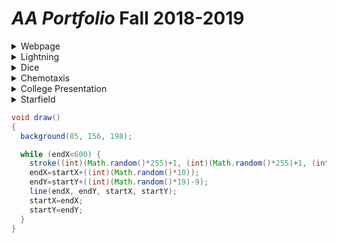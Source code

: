 # *AA Portfolio* Fall 2018-2019

<details>
 <summary>Webpage</summary>
 <p>
  
  <a href="https://bharatha21.github.io/WebPageAashish/WebTest/Vacations.html">Vacations<br></a>
   
 
 <p>
 When I look back on my WebPage, it is really cool to see how I was able to display my cool photos from all 
        the vacations I have been on, on to a web page. This was a big step for my understanding on how much I can 
        do with java and html. It also made me realize how much I am capable of doing much more.
</p>
</p>
</details>    
 
  
  
 <details>
 <summary>Lightning</summary>
 <p>
  
  <a href="https://bharatha21.github.io/lightning2/">Rattatouile<br></a>
 
 <p>
Looking back on my Lightnig project, I remember how difficult it was to actually get the Lightning to appear
        on the screen. It was during this project that I became really comfortable asking for help when I was on the
        struggle bus. The project itself turned out good, although I might have to recheck my color schemes.
</p>
</p>
</details>     
     
     
     
     
 <details>
 <summary>Dice</summary>
 <p>
  
  <a href="https://bharatha21.github.io/dice3/">(D)Ice on My Wrist<br></a>
 
 <p>
Dice was one of my favorite projects we did all Tri, not only did I have fun while doing it but I figured it 
        out early and was able to tinker and make it better.
</p>
 </p> 
</details>


 <details>
 <summary>Chemotaxis</summary>
 <p>
  <a href="https://bharatha21.github.io/chemotaxis4/">Mint Oreos<nr></a>
 <p>
   <a href="https://bharatha21.github.io/PracticeChemo/">Modern Art<br></a>
 </p>
 <p>
 Chemotaxis was rough. It was really funny how I got my project, at first I created a bunch of circle objects
 and played around with the randomizer(which crated Modern Art) and then I just messed around with it more to get my final result. I can   still make it better, but I like where I ended.  
</p>
 </p>
</details> 


 
<details>
 <summary>College Presentation</summary>
 <p>
  
  <a href="https://docs.google.com/presentation/d/1dwFqulrfwr6D_06PPsU23uqHluj66n033EemwrsieE0/edit?usp=sharing">Purdue Pete<br></a>
 <p>
 I really liked the college presentation project. It was cool to do research on colleges and learn more specifclly the comp sci department. It was also a really different expirence actually calling a proffessor, it's something I have never done before, but I am glad I did it.
</p>
 </p>
 </details>
 
 
 <details>
  <summary>Starfield</summary>
 <p> 
  <a href="https://bharatha21.github.io/starfield5/">Starfield<br></a>
 <p>
 Starfield was really fun, although it was difficult and confusing, I still had a good time doing it. I ended up doing an American themed project. The most difficult part was getting the ineritance and interface to work.  
</p>
    
 </p>
</details>




```Java
void draw()
{
  background(85, 156, 198);

  while (endX<600) {
    stroke((int)(Math.random()*255)+1, (int)(Math.random()*255)+1, (int)(Math.random()*255)+1) ;
    endX=startX+((int)(Math.random()*10));
    endY=startY+((int)(Math.random()*19)-9);
    line(endX, endY, startX, startY);
    startX=endX;
    startY=endY;
  }
}
```
